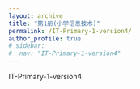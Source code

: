 ```yaml
---
layout: archive
title: "第1册(小学信息技术)"
permalink: /IT-Primary-1-version4/
author_profile: true
# sidebar:
#  nav: "IT-Primary-1-version4"
---
```


IT-Primary-1-version4
